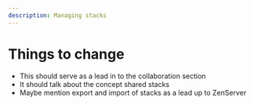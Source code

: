 ```yaml
---
description: Managing stacks
---
```


# Things to change

- This should serve as a lead in to the collaboration section
- It should talk about the concept shared stacks 
- Maybe mention export and import of stacks as a lead up to ZenServer
